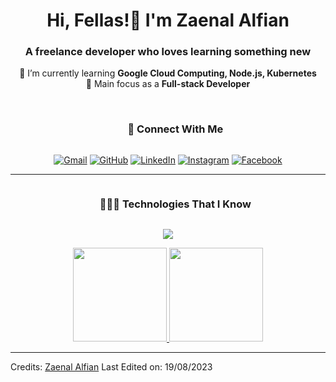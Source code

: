 <div align="center">
	<h1 align="center">Hi, Fellas!👋 I'm Zaenal Alfian</h1>
	<h3>A freelance developer who loves learning something new</h3>
	  🌱 I’m currently learning <b>Google Cloud Computing, Node.js, Kubernetes</b><br>
	  🎯 Main focus as a <b>Full-stack Developer</b><br><br>
</div>

<!-- My Social Media and Contact -->
<div id="user-content-toc">
  <ul align="center">
    <summary><h3 style="display: inline-block">📶 Connect With Me</h3></summary>
  </ul>
  <p align="center">
	  <a href="mailto:zaenalalfian20@gmail.com"><img img src="https://img.shields.io/badge/gmail-%23EA4335.svg?style=plastic&logo=gmail&logoColor=white" alt="Gmail" target="_blank"/></a>
	  <a href="https://github.com/astrocoding"><img src="https://img.shields.io/badge/github-%23181717.svg?style=plastic&logo=github&logoColor=white" alt="GitHub" target="_blank"/></a>
	  <a href="https://www.linkedin.com/in/zaenal-alfian/"><img src="https://img.shields.io/badge/linkedin-%230A66C2.svg?style=plastic&logo=linkedin&logoColor=white" alt="LinkedIn" target="_blank"/></a>
    <a href="https://www.instagram.com/zencode_/"><img src="https://img.shields.io/badge/instagram-%23E4405F.svg?style=plastic&logo=instagram&logoColor=white" alt="Instagram" target="_blank"/></a>
	  <a href="https://www.facebook.com/profile.php?id=100011608633843"><img src="https://img.shields.io/badge/facebook-%231877F2.svg?style=plastic&logo=facebook&logoColor=white" alt="Facebook" target="_blank"/></a>
  </p>
</div>

<hr>

<!-- Technologies and Tech Stack -->
<div id="user-content-toc">
  <ul align="center">
    <summary><h3 style="display: inline-block">👨🏻‍💻 Technologies That I Know</h3></summary>
  </ul>
  <!--tech stack icons-->
  <p align="center">
    <a href="https://github.com/astrocoding?tab=repositories">
      <img src="https://skillicons.dev/icons?i=html,css,javascript,sass,bootstrap,tailwind,php,laravel,nodejs,mysql,mongo,nginx,java,kotlin,androidstudio,idea,linux,bash,gcp,kubernetes,docker,postman,git,vscode,vim,figma,ai,ps,&perline=13" />
    </a>
  </p>
</div>

<!-- My Github Statistics -->
<p align="center">
	<a href="https://github.com/astrocoding">
  	<img height="150em" src="https://github-readme-stats-seven-theta.vercel.app/api?username=astrocoding&show_icons=true&theme=tokyonight&include_all_commits=true&count_private=true"/>
  	<img height="150em" src="https://github-readme-stats-eight-theta.vercel.app/api/top-langs/?username=astrocoding&layout=compact&langs_count=8&theme=tokyonight"/>
	</a>
</p>

<hr>
<!-- astrocoding/astrocoding** is a ✨ _special_ ✨ repository because its `README.md` (this file) appears on your GitHub profile. -->

Credits: [Zaenal Alfian](https://github.com/astrocoding)
Last Edited on: 19/08/2023
